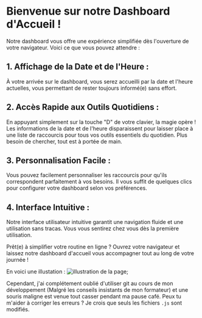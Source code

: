 # Bienvenue sur notre Dashboard d'Accueil !

Notre dashboard vous offre une expérience simplifiée dès l'ouverture de votre navigateur. Voici ce que vous pouvez attendre :

## 1. Affichage de la Date et de l'Heure :

À votre arrivée sur le dashboard, vous serez accueilli par la date et l'heure actuelles, vous permettant de rester toujours informé(e) sans effort.

## 2. Accès Rapide aux Outils Quotidiens :

En appuyant simplement sur la touche "D" de votre clavier, la magie opère ! Les informations de la date et de l'heure disparaissent pour laisser place à une liste de raccourcis pour tous vos outils essentiels du quotidien. Plus besoin de chercher, tout est à portée de main.

## 3. Personnalisation Facile :

Vous pouvez facilement personnaliser les raccourcis pour qu'ils correspondent parfaitement à vos besoins. Il vous suffit de quelques clics pour configurer votre dashboard selon vos préférences.

## 4. Interface Intuitive :

Notre interface utilisateur intuitive garantit une navigation fluide et une utilisation sans tracas. Vous vous sentirez chez vous dès la première utilisation.

Prêt(e) à simplifier votre routine en ligne ? Ouvrez votre navigateur et laissez notre dashboard d'accueil vous accompagner tout au long de votre journée !

En voici une illustation :
![illustration de la page](/assets/images/dashboard_wild.gif);

Cependant, j'ai complétement oublié d'utiliser git au cours de mon développement (Malgré les conseils insistants de mon formateur) et une souris maligne est venue tout casser pendant ma pause café.
Peux tu m'aider à corriger les erreurs ? Je crois que seuls les fichiers `.js` sont modifiés.
